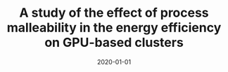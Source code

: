 ---
title: "A study of the effect of process malleability in the energy efficiency on GPU-based clusters"
date: 2020-01-01
venue: 'The Journal of Supercomputing'
paperurl: 'https://doi.org/10.1007/s11227-019-03034-x'
citation: ' S. Iserte,  K. Rojek, &quot;A study of the effect of process malleability in the energy efficiency on GPU-based clusters.&quot; The Journal of Supercomputing, 2020.'
---